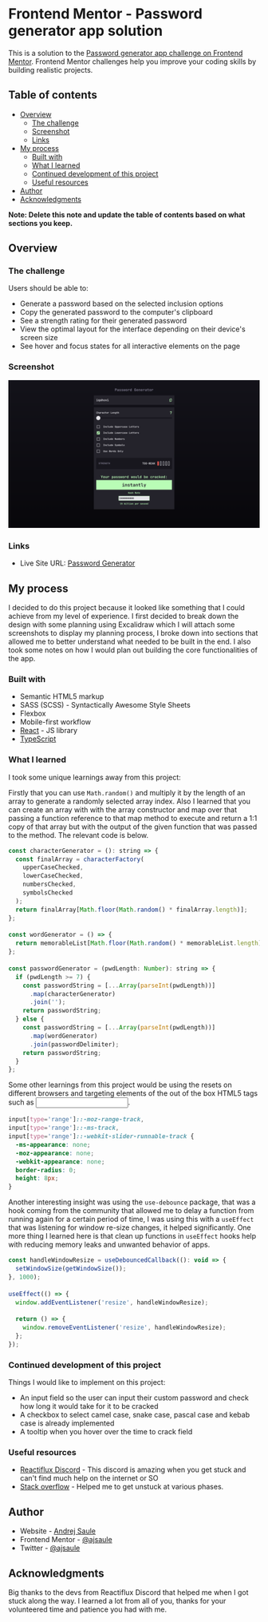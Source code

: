 # Frontend Mentor - Password generator app solution

This is a solution to the [Password generator app challenge on Frontend Mentor](https://www.frontendmentor.io/challenges/password-generator-app-Mr8CLycqjh). Frontend Mentor challenges help you improve your coding skills by building realistic projects.

## Table of contents

- [Overview](#overview)
  - [The challenge](#the-challenge)
  - [Screenshot](#screenshot)
  - [Links](#links)
- [My process](#my-process)
  - [Built with](#built-with)
  - [What I learned](#what-i-learned)
  - [Continued development of this project](#continued-development)
  - [Useful resources](#useful-resources)
- [Author](#author)
- [Acknowledgments](#acknowledgments)

**Note: Delete this note and update the table of contents based on what sections you keep.**

## Overview

### The challenge

Users should be able to:

- Generate a password based on the selected inclusion options
- Copy the generated password to the computer's clipboard
- See a strength rating for their generated password
- View the optimal layout for the interface depending on their device's screen size
- See hover and focus states for all interactive elements on the page

### Screenshot

![Password Generator Screenshot](./public/password-generator-screenshot.png)

### Links

- Live Site URL: [Password Generator](https://password-generator-ajsaule.vercel.app)

## My process

I decided to do this project because it looked like something that I could achieve from my level of experience. I first decided to break down the design with some planning using Excalidraw which I will attach some screenshots to display my planning process, I broke down into sections that allowed me to better understand what needed to be built in the end. I also took some notes on how I would plan out building the core functionalities of the app.

### Built with

- Semantic HTML5 markup
- SASS (SCSS) - Syntactically Awesome Style Sheets
- Flexbox
- Mobile-first workflow
- [React](https://reactjs.org/) - JS library
- [TypeScript](https://www.typescriptlang.org/)

### What I learned

I took some unique learnings away from this project:

Firstly that you can use `Math.random()` and multiply it by the length of an array to generate a randomly selected array index. Also I learned that you can create an array with with the array constructor and map over that passing a function reference to that map method to execute and return a 1:1 copy of that array but with the output of the given function that was passed to the method. The relevant code is below.

```js
const characterGenerator = (): string => {
  const finalArray = characterFactory(
    upperCaseChecked,
    lowerCaseChecked,
    numbersChecked,
    symbolsChecked
  );
  return finalArray[Math.floor(Math.random() * finalArray.length)];
};

const wordGenerator = () => {
  return memorableList[Math.floor(Math.random() * memorableList.length)];
};

const passwordGenerator = (pwdLength: Number): string => {
  if (pwdLength >= 7) {
    const passwordString = [...Array(parseInt(pwdLength))]
      .map(characterGenerator)
      .join('');
    return passwordString;
  } else {
    const passwordString = [...Array(parseInt(pwdLength))]
      .map(wordGenerator)
      .join(passwordDelimiter);
    return passwordString;
  }
};
```

Some other learnings from this project would be using the resets on different browsers and targeting elements of the out of the box HTML5 tags such as <input/>.

```css
input[type='range']::-moz-range-track,
input[type='range']::-ms-track,
input[type='range']::-webkit-slider-runnable-track {
  -ms-appearance: none;
  -moz-appearance: none;
  -webkit-appearance: none;
  border-radius: 0;
  height: 8px;
}
```

Another interesting insight was using the `use-debounce` package, that was a hook coming from the community that allowed me to delay a function from running again for a certain period of time, I was using this with a `useEffect` that was listening for window re-size changes, it helped significantly. One more thing I learned here is that clean up functions in `useEffect` hooks help with reducing memory leaks and unwanted behavior of apps.

```js
const handleWindowResize = useDebouncedCallback((): void => {
  setWindowSize(getWindowSize());
}, 1000);

useEffect(() => {
  window.addEventListener('resize', handleWindowResize);

  return () => {
    window.removeEventListener('resize', handleWindowResize);
  };
});
```

### Continued development of this project

Things I would like to implement on this project:

- An input field so the user can input their custom password and check how long it would take for it to be cracked
- A checkbox to select camel case, snake case, pascal case and kebab case is already implemented
- A tooltip when you hover over the time to crack field

### Useful resources

- [Reactiflux Discord](https://www.reactiflux.com/) - This discord is amazing when you get stuck and can't find much help on the internet or SO
- [Stack overflow](https://www.stackoverflow.com/) - Helped me to get unstuck at various phases.

## Author

- Website - [Andrej Saule](https://www.andrejsaule.com)
- Frontend Mentor - [@ajsaule](https://www.frontendmentor.io/profile/ajsaule)
- Twitter - [@ajsaule](https://www.twitter.com/ajsaule)

## Acknowledgments

Big thanks to the devs from Reactiflux Discord that helped me when I got stuck along the way. I learned a lot from all of you, thanks for your volunteered time and patience you had with me.
